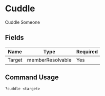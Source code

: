 # Cuddle

Cuddle Someone

## Fields

| Name | Type | Required |
|------|------|----------|
| Target | memberResolvable | Yes |

## Command Usage
```
?cuddle <target>
```
